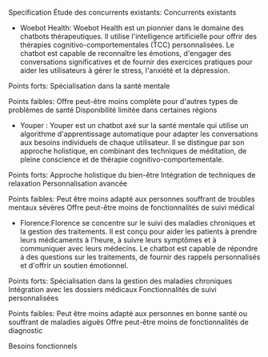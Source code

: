 Specification
Étude des concurrents existants:
Concurrents existants
- Woebot Health: Woebot Health est un pionnier dans le domaine des chatbots thérapeutiques. Il utilise l'intelligence artificielle pour offrir des thérapies cognitivo-comportementales (TCC) personnalisées. Le chatbot est capable de reconnaître les émotions, d'engager des conversations significatives et de fournir des exercices pratiques pour aider les utilisateurs à gérer le stress, l'anxiété et la dépression.

Points forts:
Spécialisation dans la santé mentale

Points faibles:
Offre peut-être moins complète pour d'autres types de problèmes de santé
Disponibilité limitée dans certaines régions

- Youper : Youper est un chatbot axé sur la santé mentale qui utilise un algorithme d'apprentissage automatique pour adapter les conversations aux besoins individuels de chaque utilisateur. Il se distingue par son approche holistique, en combinant des techniques de méditation, de pleine conscience et de thérapie cognitivo-comportementale.

Points forts:
Approche holistique du bien-être
Intégration de techniques de relaxation
Personnalisation avancée

Points faibles:
Peut être moins adapté aux personnes souffrant de troubles mentaux sévères
Offre peut-être moins de fonctionnalités de suivi médical

- Florence:Florence se concentre sur le suivi des maladies chroniques et la gestion des traitements. Il est conçu pour aider les patients à prendre leurs médicaments à l'heure, à suivre leurs symptômes et à communiquer avec leurs médecins. Le chatbot est capable de répondre à des questions sur les traitements, de fournir des rappels personnalisés et d'offrir un soutien émotionnel.

Points forts:
Spécialisation dans la gestion des maladies chroniques
Intégration avec les dossiers médicaux
Fonctionnalités de suivi personnalisées

Points faibles:
Peut être moins adapté aux personnes en bonne santé ou souffrant de maladies aiguës
Offre peut-être moins de fonctionnalités de diagnostic

Besoins fonctionnels

